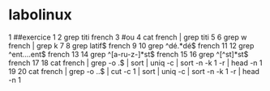 # labolinux

  1 ##exercice 1
  2 grep titi french
  3 #ou
  4 cat french | grep titi
  5 
  6 grep w french | grep k
  7 
  8 grep latif$ french
  9 
 10 grep ^dé.*dé$ french
 11 
 12 grep ^ent....ent$ french
 13 
 14 grep ^[a-ru-z-]*st$ french
 15 
 16 grep ^[^st]*st$ french
 17 
 18 cat french | grep -o .$ | sort | uniq -c | sort -n -k 1 -r | head -n 1
 19 
 20 cat french | grep -o ..$ | cut -c 1 | sort | uniq -c | sort -n -k 1 -r | head -n 1
